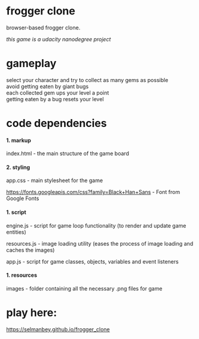 # frogger clone
browser-based frogger clone.

*this game is a udacity nanodegree project*

# gameplay
select your character and try to collect as many gems as possible <br>
avoid getting eaten by giant bugs <br>
each collected gem ups your level a point <br>
getting eaten by a bug resets your level <br>

# code dependencies

#### 1. markup
index.html - the main structure of the game board

#### 2. styling
app.css - main stylesheet for the game

https://fonts.googleapis.com/css?family=Black+Han+Sans - Font from Google Fonts

#### 1. script
engine.js - script for game loop functionality (to render and update game entities)

resources.js - image loading utility (eases the process of image loading and caches the images)

app.js - script for game classes, objects, variables and event listeners

#### 1. resources

images - folder containing all the necessary .png files for game


# play here:

https://selmanbey.github.io/frogger_clone
